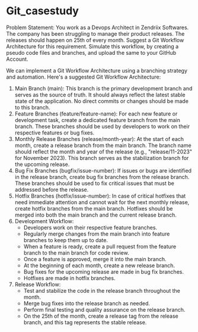 # Git_casestudy
Problem Statement:
You work as a Devops Architect in Zendriix Softwares. The company has been struggling to 
manage their product releases. The releases should happen on 25th of every month. Suggest a 
Git Workflow Architecture for this requirement. 
Simulate this workflow, by creating a pseudo code files and branches, and upload the same to 
your GitHub Account. 

We can implement a Git Workflow Architecture using a branching strategy and automation. Here's a suggested Git Workflow Architecture:
1. Main Branch (main): This branch is the primary development branch and serves as the source of truth. It should always reflect the latest stable state of the application. No direct commits or changes should be made to this branch.
2. Feature Branches (feature/feature-name): For each new feature or development task, create a dedicated feature branch from the main branch. These branches should be used by developers to work on their respective features or bug fixes.
3. Monthly Release Branches (release/month-year): At the start of each month, create a release branch from the main branch. The branch name should reflect the month and year of the release (e.g., "release/11-2023" for November 2023). This branch serves as the stabilization branch for the upcoming release.
4. Bug Fix Branches (bugfix/issue-number): If issues or bugs are identified in the release branch, create bug fix branches from the release branch. These branches should be used to fix critical issues that must be addressed before the release.
5. Hotfix Branches (hotfix/issue-number): In case of critical hotfixes that need immediate attention and cannot wait for the next monthly release, create hotfix branches from the main branch. Hotfixes should be merged into both the main branch and the current release branch.
6. Development Workflow:
   - Developers work on their respective feature branches.
   - Regularly merge changes from the main branch into feature branches to keep them up to date.
   - When a feature is ready, create a pull request from the feature branch to the main branch for code review.
   - Once a feature is approved, merge it into the main branch.
   - At the beginning of each month, create a new release branch.
   - Bug fixes for the upcoming release are made in bug fix branches.
   - Hotfixes are made in hotfix branches.
7. Release Workflow:
   - Test and stabilize the code in the release branch throughout the month.
   - Merge bug fixes into the release branch as needed.
   - Perform final testing and quality assurance on the release branch.
   - On the 25th of the month, create a release tag from the release branch, and this tag represents the stable release.
